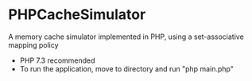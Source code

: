 # PHPCacheSimulator
A memory cache simulator implemented in PHP, using a set-associative mapping policy

- PHP 7.3 recommended
- To run the application, move to directory and run "php main.php"
